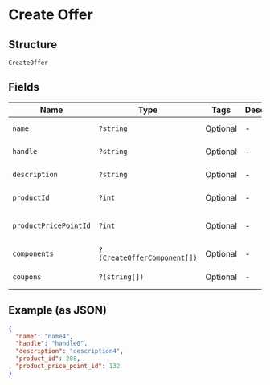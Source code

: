 
# Create Offer

## Structure

`CreateOffer`

## Fields

| Name | Type | Tags | Description | Getter | Setter |
|  --- | --- | --- | --- | --- | --- |
| `name` | `?string` | Optional | - | getName(): ?string | setName(?string name): void |
| `handle` | `?string` | Optional | - | getHandle(): ?string | setHandle(?string handle): void |
| `description` | `?string` | Optional | - | getDescription(): ?string | setDescription(?string description): void |
| `productId` | `?int` | Optional | - | getProductId(): ?int | setProductId(?int productId): void |
| `productPricePointId` | `?int` | Optional | - | getProductPricePointId(): ?int | setProductPricePointId(?int productPricePointId): void |
| `components` | [`?(CreateOfferComponent[])`](../../doc/models/create-offer-component.md) | Optional | - | getComponents(): ?array | setComponents(?array components): void |
| `coupons` | `?(string[])` | Optional | - | getCoupons(): ?array | setCoupons(?array coupons): void |

## Example (as JSON)

```json
{
  "name": "name4",
  "handle": "handle0",
  "description": "description4",
  "product_id": 208,
  "product_price_point_id": 132
}
```

